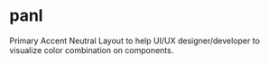 # panl
Primary Accent Neutral Layout to help UI/UX designer/developer to visualize color combination on components.
